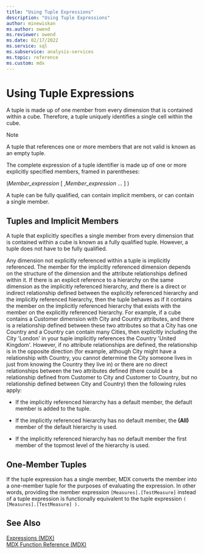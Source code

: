 ```yaml
---
title: "Using Tuple Expressions"
description: "Using Tuple Expressions"
author: minewiskan
ms.author: owend
ms.reviewer: owend
ms.date: 02/17/2022
ms.service: sql
ms.subservice: analysis-services
ms.topic: reference
ms.custom: mdx
---
```

# Using Tuple Expressions


  A tuple is made up of one member from every dimension that is contained within a cube. Therefore, a tuple uniquely identifies a single cell within the cube.  
  
> [!NOTE]  
>  A tuple that references one or more members that are not valid is known as an empty tuple.  
  
 The complete expression of a tuple identifier is made up of one or more explicitly specified members, framed in parentheses:  
  
 (*Member_expression* [ ,*Member_expression* ... ] )  
  
 A tuple can be fully qualified, can contain implicit members, or can contain a single member.  
  
## Tuples and Implicit Members  
 A tuple that explicitly specifies a single member from every dimension that is contained within a cube is known as a fully qualified tuple. However, a tuple does not have to be fully qualified.  
  
 Any dimension not explicitly referenced within a tuple is implicitly referenced. The member for the implicitly referenced dimension depends on the structure of the dimension and the attribute relationships defined within it. If there is an explicit reference to a hierarchy on the same dimension as the implicitly referenced hierarchy, and there is a direct or indirect relationship defined between the explicitly referenced hierarchy and the implicitly referenced hierarchy, then the tuple behaves as if it contains the member on the implicitly referenced hierarchy that exists with the member on the explicitly referenced hierarchy. For example, if a cube contains a Customer dimension with City and Country attributes, and there is a relationship defined between these two attributes so that a City has one Country and a Country can contain many Cities, then explicitly including the City 'London' in your tuple implicitly references the Country 'United Kingdom'. However, if no attribute relationships are defined, the relationship is in the opposite direction (for example, although City might have a relationship with Country, you cannot determine the City someone lives in just from knowing the Country they live in) or there are no direct relationships between the two attributes defined (there could be a relationship defined from Customer to City and Customer to Country, but no relationship defined between City and Country) then the following rules apply:  
  
-   If the implicitly referenced hierarchy has a default member, the default member is added to the tuple.  
  
-   If the implicitly referenced hierarchy has no default member, the **(All)** member of the default hierarchy is used.  
  
-   If the implicitly referenced hierarchy has no default member the first member of the topmost level of the hierarchy is used.  
  
## One-Member Tuples  
 If the tuple expression has a single member, MDX converts the member into a one-member tuple for the purposes of evaluating the expression. In other words, providing the member expression `[Measures].[TestMeasure]` instead of a tuple expression is functionally equivalent to the tuple expression `( [Measures].[TestMeasure] ).`  
  
## See Also  
 [Expressions &#40;MDX&#41;](../mdx/expressions-mdx.md)   
 [MDX Function Reference &#40;MDX&#41;](../mdx/mdx-function-reference-mdx.md)  
  
  
